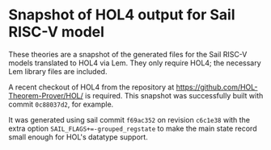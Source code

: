# Snapshot of HOL4 output for Sail RISC-V model

These theories are a snapshot of the generated files for the Sail RISC-V models
translated to HOL4 via Lem.  They only require HOL4; the necessary Lem library
files are included.

A recent checkout of HOL4 from the repository at
<https://github.com/HOL-Theorem-Prover/HOL/> is required.  This snapshot was
successfully built with commit `0c88037d2`, for example.

It was generated using sail commit `f69ac352` on revision `c6c1e38`
with the extra option `SAIL_FLAGS+=-grouped_regstate` to make the main
state record small enough for HOL's datatype support.

